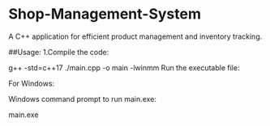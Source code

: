 # Shop-Management-System

A C++ application for efficient product management and inventory tracking.

##Usage:
1.Compile the code:

   g++ -std=c++17 ./main.cpp -o main -lwinmm
Run the executable file:

For Windows:

Windows command prompt to run main.exe:

main.exe
